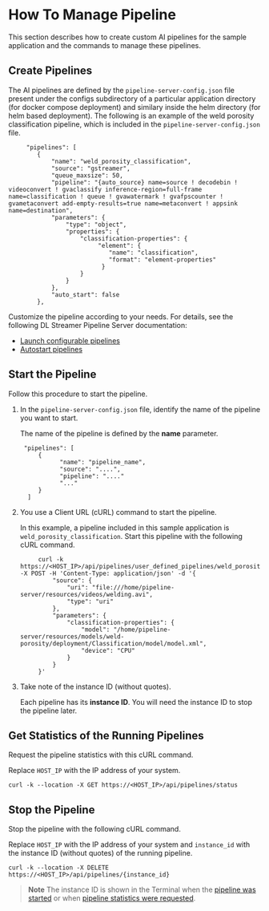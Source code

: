 # How To Manage Pipeline

This section describes how to create custom AI pipelines for the sample application and the commands to manage these pipelines.

## Create Pipelines

The AI pipelines are defined by the `pipeline-server-config.json` file present under the configs subdirectory of a particular application directory (for docker compose deployment) and similary inside the helm directory (for helm based deployment).
The following is an example of the weld porosity classification pipeline, which is included in the `pipeline-server-config.json` file.


         "pipelines": [
            {
                "name": "weld_porosity_classification",
                "source": "gstreamer",
                "queue_maxsize": 50,
                "pipeline": "{auto_source} name=source ! decodebin ! videoconvert ! gvaclassify inference-region=full-frame name=classification ! queue ! gvawatermark ! gvafpscounter ! gvametaconvert add-empty-results=true name=metaconvert ! appsink name=destination",
                "parameters": {
                    "type": "object",
                    "properties": {
                        "classification-properties": {
                             "element": {
                                "name": "classification",
                                "format": "element-properties"
                              }
                        }
                    }
                },
                "auto_start": false
            },

Customize the pipeline according to your needs. For details, see the following DL Streamer Pipeline Server documentation:
- [Launch configurable pipelines](https://docs.openedgeplatform.intel.com/edge-ai-libraries/dlstreamer-pipeline-server/main/user-guide/how-to-launch-configurable-pipelines.html)
- [Autostart pipelines](https://docs.openedgeplatform.intel.com/edge-ai-libraries/dlstreamer-pipeline-server/main/user-guide/how-to-autostart-pipelines.html)


## Start the Pipeline

Follow this procedure to start the pipeline.

1. In the `pipeline-server-config.json` file, identify the name of the pipeline you want to start.

   The name of the pipeline is defined by the **name** parameter.

        "pipelines": [
            {
                  "name": "pipeline_name",
                  "source": "....",
                  "pipeline": "...."
                  "..."
            }
         ]

2. You use a Client URL (cURL) command to start the pipeline.

      In this example, a pipeline included in this sample application is `weld_porosity_classification`. Start this pipeline with the following cURL command.

            curl -k https://<HOST_IP>/api/pipelines/user_defined_pipelines/weld_porosity_classification -X POST -H 'Content-Type: application/json' -d '{
                "source": {
                    "uri": "file:///home/pipeline-server/resources/videos/welding.avi",
                    "type": "uri"
                },
                "parameters": {
                    "classification-properties": {
                        "model": "/home/pipeline-server/resources/models/weld-porosity/deployment/Classification/model/model.xml",
                        "device": "CPU"
                    }
                }
            }'


2. Take note of the instance ID (without quotes).

   Each pipeline has its **instance ID**. You will need the instance ID to stop the pipeline later.


## Get Statistics of the Running Pipelines

Request the pipeline statistics with this cURL command.

Replace `HOST_IP` with the IP address of your system.

    curl -k --location -X GET https://<HOST_IP>/api/pipelines/status

## Stop the Pipeline

Stop the pipeline with the following cURL command.

Replace `HOST_IP` with the IP address of your system and `instance_id` with the instance ID (without quotes) of the running pipeline.

    curl -k --location -X DELETE https://<HOST_IP>/api/pipelines/{instance_id}

> **Note**
> The instance ID is shown in the Terminal when the [pipeline was started](#start-the-pipeline) or when [pipeline statistics were requested](#get-statistics-of-the-running-pipelines).